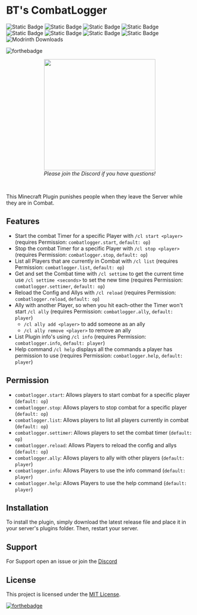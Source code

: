 # BT's CombatLogger
![Static Badge](https://img.shields.io/badge/MC-1.13-green)
![Static Badge](https://img.shields.io/badge/MC-1.14-green)
![Static Badge](https://img.shields.io/badge/MC-1.15-green)
![Static Badge](https://img.shields.io/badge/MC-1.16-green)
![Static Badge](https://img.shields.io/badge/MC-1.17-green)
![Static Badge](https://img.shields.io/badge/MC-1.18-green)
![Static Badge](https://img.shields.io/badge/MC-1.19-green)
![Static Badge](https://img.shields.io/badge/MC-1.20-green)
![Modrinth Downloads](https://img.shields.io/modrinth/dt/qiyG0tnT?logo=Modrinth&style=flat-square)


![forthebadge](https://forthebadge.com/images/badges/works-on-my-machine.svg)

<p align="center">
    <a href="https://discord.pluginz.dev">
        <img src="https://i.imgur.com/JgDt1Fl.png" width="300">
    </a>
    <br>
    <i>Please join the Discord if you have questions!</i>
</p>
<br>

This Minecraft Plugin punishes people when they leave the Server while they are in Combat.
## Features
- Start the combat Timer for a specific Player with `/cl start <player>` (requires Permission: `combatlogger.start`, `default: op`)
- Stop the combat Timer for a specific Player with `/cl stop <player>` (requires Permission: `combatlogger.stop`, `default: op`)
- List all Players that are currently in Combat with `/cl list` (requires Permission: `combatlogger.list`, `default: op`)
- Get and set the Combat time with `/cl settime` to get the current time use `/cl settime <seconds>` to set the new time (requires Permission: `combatlogger.settimer`, `default: op`)
- Reload the Config and Allys with `/cl reload`  (requires Permission: `combatlogger.reload`, `default: op`)
- Ally with another Player, so when you hit each-other the Timer won't start `/cl ally` (requires Permission: `combatlogger.ally`, `default: player`)
  - `/cl ally add <player>` to add someone as an ally
  - `/cl ally remove <player>` to remove an ally
- List Plugin info's using `/cl info` (requires Permission: `combatlogger.info`, `default: player`)
- Help command `/cl help` displays all the commands a player has permission to use (requires Permission: `combatlogger.help`, `default: player`)
## Permission 
- `combatlogger.start`: Allows players to start combat for a specific player (`default: op`)
- `combatlogger.stop`: Allows players to stop combat for a specific player (`default: op`)
- `combatlogger.list`: Allows players to list all players currently in combat (`default: op`)
- `combatlogger.settimer`: Allows players to set the combat timer (`default: op`)
- `combatlogger.reload`: Allows Players to reload the config and allys (`default: op`)
- `combatlogger.ally`: Allows players to ally with other players (`default: player`)
- `combatlogger.info`: Allows Players to use the info command (`default: player`)
- `combatlogger.help`: Allows Players to use the help command (`default: player`)
## Installation 
To install the plugin, simply download the latest release file and place it in your server's plugins folder. Then, restart your server.
## Support 
For Support open an issue or join the [Discord](https://discord.pluginz.dev)
## License

This project is licensed under the [MIT License](LICENSE).

[![forthebadge](https://forthebadge.com/images/badges/powered-by-black-magic.svg)](https://forthebadge.com)
